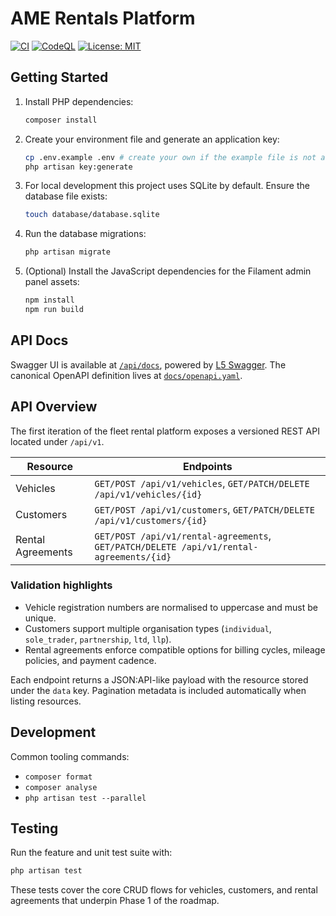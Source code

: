 # AME Rentals Platform

[![CI](https://github.com/AmeRentalsLTD/APP/actions/workflows/ci.yml/badge.svg)](https://github.com/AmeRentalsLTD/APP/actions/workflows/ci.yml)
[![CodeQL](https://github.com/AmeRentalsLTD/APP/actions/workflows/codeql.yml/badge.svg)](https://github.com/AmeRentalsLTD/APP/actions/workflows/codeql.yml)
[![License: MIT](https://img.shields.io/badge/License-MIT-yellow.svg)](https://opensource.org/licenses/MIT)

## Getting Started

1. Install PHP dependencies:

   ```bash
   composer install
   ```

2. Create your environment file and generate an application key:

   ```bash
   cp .env.example .env # create your own if the example file is not available
   php artisan key:generate
   ```

3. For local development this project uses SQLite by default. Ensure the database file exists:

   ```bash
   touch database/database.sqlite
   ```

4. Run the database migrations:

   ```bash
   php artisan migrate
   ```

5. (Optional) Install the JavaScript dependencies for the Filament admin panel assets:

   ```bash
   npm install
   npm run build
   ```

## API Docs

Swagger UI is available at [`/api/docs`](http://localhost/api/docs), powered by [L5 Swagger](https://github.com/DarkaOnLine/L5-Swagger). The canonical OpenAPI definition lives at [`docs/openapi.yaml`](docs/openapi.yaml).

## API Overview

The first iteration of the fleet rental platform exposes a versioned REST API located under `/api/v1`.

| Resource            | Endpoints                                                                 |
|---------------------|---------------------------------------------------------------------------|
| Vehicles            | `GET/POST /api/v1/vehicles`, `GET/PATCH/DELETE /api/v1/vehicles/{id}`     |
| Customers           | `GET/POST /api/v1/customers`, `GET/PATCH/DELETE /api/v1/customers/{id}`   |
| Rental Agreements   | `GET/POST /api/v1/rental-agreements`, `GET/PATCH/DELETE /api/v1/rental-agreements/{id}` |

### Validation highlights

- Vehicle registration numbers are normalised to uppercase and must be unique.
- Customers support multiple organisation types (`individual`, `sole_trader`, `partnership`, `ltd`, `llp`).
- Rental agreements enforce compatible options for billing cycles, mileage policies, and payment cadence.

Each endpoint returns a JSON:API-like payload with the resource stored under the `data` key. Pagination metadata is included automatically when listing resources.

## Development

Common tooling commands:

- `composer format`
- `composer analyse`
- `php artisan test --parallel`

## Testing

Run the feature and unit test suite with:

```bash
php artisan test
```

These tests cover the core CRUD flows for vehicles, customers, and rental agreements that underpin Phase 1 of the roadmap.
